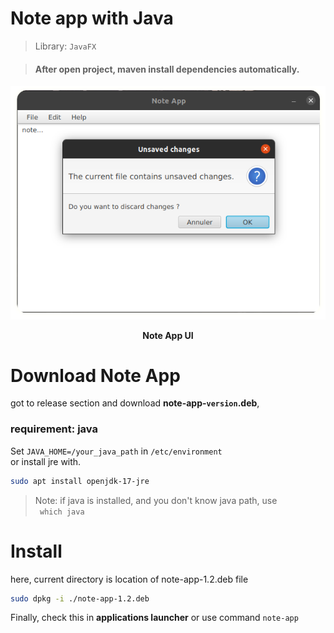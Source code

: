 # Note app with Java
> Library: `JavaFX`

> #### After open project, maven install dependencies automatically.

![fff](src/main/resources/com/note_app/assets/noteapp-cap.png)
**<center>Note App UI</center>**

# Download Note App
got to release section and download **note-app-`version`.deb**,

### requirement: java 

Set `JAVA_HOME=/your_java_path` in `/etc/environment` <br />
or install jre with.

```bash
sudo apt install openjdk-17-jre
```

> Note: if java is installed, and you don't know java path,
> use <br /> ``` which java```



# Install
here, current directory is location of note-app-1.2.deb file

```bash
sudo dpkg -i ./note-app-1.2.deb
```

Finally,  check this in **applications launcher** or use command 
`note-app`

